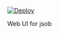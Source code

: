 [![Deploy](https://www.herokucdn.com/deploy/button.png)](https://heroku.com/deploy?template=https://github.com/jailbreak26/jsob.git)

Web UI for jsob
